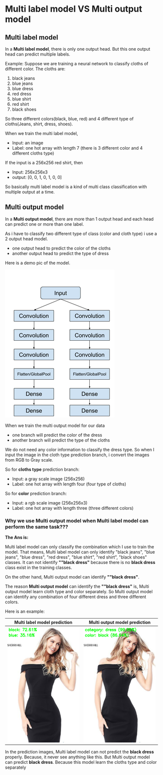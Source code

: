 # Multi label model VS Multi output model

## Multi label model

In a **Multi label model**, there is only one output head. But this one output head can predict multiple labels.

Example:
Suppose we are training a neural network to classify cloths of different color. The cloths are:
  1. black jeans
  2. blue jeans
  3. blue dress
  4. red dress
  5. blue shirt
  6. red shirt
  7. black shoes
  
So three different colors(black, blue, red) and 4 different type of cloths(Jeans, shirt, dress, shoes).

When we train the multi label model,
  - Input: an image
  - Label: one hot array with length 7 (there is 3 different color and 4 different cloths type)

If the input is a 256x256 red shirt, then 
  - Input: 256x256x3
  - output: [0, 0, 1, 0, 1, 0, 0]
  
So basically multi label model is a kind of multi class classification with multiple output at a time.

## Multi output model

In a **Multi output model**, there are more than 1 output head and each head can predict one or more than one label.

As i have to classify two different type of class (color and cloth type) i use a 2 output head model.
  - one output head to predict the color of the cloths
  - another output head to predict the type of dress
 
Here is a demo pic of the model.

![GitHub Logo](output/Multi-output-Branching.png)

When we train the multi output model for our data
  - one branch will predict the color of the dress
  - another branch will predict the type of the cloths
 
We do not need any color information to classify the dress type. So when I input the image in the cloth type prediction branch, i convert the images from RGB to Gray scale.

So for **cloths type** prediction branch:
  - Input: a gray scale image (256x256)
  - Label: one hot array with length four (four type of cloths)
  
So for **color** prediction branch:
  - Input: a rgb scale image (256x256x3)
  - Label: one hot array with length three (three different colors)

### Why we use Multi output model when Multi label model can perform the same task???

**The Ans is:**

Multi label model can only classify the combination which I use to train the model. That means, Multi label model can only identify  "black jeans", "blue jeans", "blue dress", "red dress", "blue shirt", "red shirt", "black shoes" classes. It can not identify **""black dress"** because there is no **black dress** class exist in the training classes.

On the other hand, Multi output model can identify **""black dress"**. 

The reason **Multi output model** can identify the **""black dress"** is, Multi output model learn cloth type and color separately. So Multi output model can identify any combination of four different dress and three different colors.

Here is an example:

Multi label model prediction|  Multi output model prediction
:--------------------------:|:-------------------------:
![GitHub Logo](output/ex1.PNG)  |  ![GitHub Logo](output/ex2.PNG)

In the prediction images, Multi label model can not predict the **black dress** properly. Because, it never see anything like this.
But Multi output model can predict **black dress**. Because this model learn the cloths type and color separately
